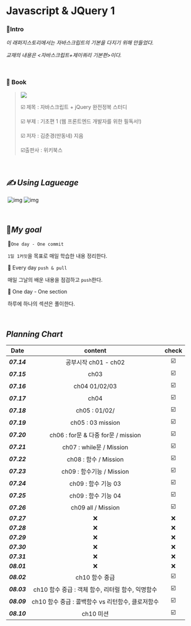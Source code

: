 # Javascript & JQuery 1 <Basic>

### :gem:Intro

_이 래퍼지스토리에서는 자바스크립트의 기본을 다지기 위해 만들었다._ 

_교재의 내용은 <자바스크립트+제이쿼리 기본편>이다._

<br>

###  📝 Book

> ![](http://image.yes24.com/goods/22307293/M)	
>
>  :ballot_box_with_check: 제목 : 자바스크립트 + jQuery 완전정복 스터디
>
>  :ballot_box_with_check: ​부제 :  기초편 1 (웹 프론트엔드 개발자를 위한 필독서!)
>
> :ballot_box_with_check: ​저자 : 김춘경(딴동네) 지음
>
>  :ballot_box_with_check: ​출판사 : 위키북스

<br>

## _✍ Using Lagueage_

​	 ![img](https://camo.githubusercontent.com/191ebf05d804f7a2e9235f1428fb0f748930ac1d3c4890fa1232f993793ed0bf/68747470733a2f2f696d672e736869656c64732e696f2f62616467652f4a6176617363726970742d4637444631453f7374796c653d666c61742d737175617265266c6f676f3d6a617661736372697074266c6f676f436f6c6f723d7768697465) ![img](https://camo.githubusercontent.com/65d66f7606146121eb6565a9a335a7adb916ec6e9940ee2c63b24056f104e632/68747470733a2f2f696d672e736869656c64732e696f2f62616467652f68746d6c352d4533344632363f7374796c653d666c61742d737175617265266c6f676f3d68746d6c35266c6f676f436f6c6f723d7768697465)

<br>

## :dart:_My goal_

​	📌`One day - One commit`

​			`1일 1커밋`을 목표로 매일 학습한 내용 정리한다.

​	📌 Every day `push & pull`

​			매일 그날의 배운 내용을 점검하고 `push`한다.

​	📌 One day  - One section

​			하루에 하나의 섹션은 풀이한다.

<br>

## _Planning Chart_

|    Date     |                      content                      |          check          |
| :---------: | :-----------------------------------------------: | :---------------------: |
| ***07.14*** |               공부시작 ch01 - ch02                | :ballot_box_with_check: |
| ***07.15*** |                       ch03                        | :ballot_box_with_check: |
| ***07.16*** |                   ch04 01/02/03                   | :ballot_box_with_check: |
| ***07.17*** |                       ch04                        | :ballot_box_with_check: |
| ***07.18*** |                   ch05 : 01/02/                   | :ballot_box_with_check: |
| ***07.19*** |                 ch05 : 03 mission                 | :ballot_box_with_check: |
| ***07.20*** |        ch06 : for문 & 다중 for문 / mission        | :ballot_box_with_check: |
| ***07.21*** |             ch07 : while문 / Mission              | :ballot_box_with_check: |
| ***07.22*** |               ch08 : 함수 / Mission               | :ballot_box_with_check: |
| ***07.23*** |             ch09 : 함수기능 / Mission             | :ballot_box_with_check: |
| ***07.24*** |                ch09 : 함수 기능 03                | :ballot_box_with_check: |
| ***07.25*** |                ch09 : 함수 기능 04                | :ballot_box_with_check: |
| ***07.26*** |                ch09 all / Mission                 | :ballot_box_with_check: |
| ***07.27*** |                        :x:                        |           :x:           |
| ***07.28*** |                        :x:                        |           :x:           |
| ***07.29*** |                        :x:                        |           :x:           |
| ***07.30*** |                        :x:                        |           :x:           |
| ***07.31*** |                        :x:                        |           :x:           |
| ***08.01*** |                        :x:                        |           :x:           |
| ***08.02*** |                  ch10 함수 중급                   | :ballot_box_with_check: |
| ***08.03*** | ch10 함수 중급 : 객체 함수, 리터럴 함수, 익명함수 | :ballot_box_with_check: |
| ***08.09*** | ch10 함수 중급 : 콜백함수 vs 리턴함수, 클로저함수 | :ballot_box_with_check: |
| ***08.10*** |                     ch10 미션                     | :ballot_box_with_check: |

<br>



